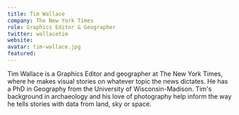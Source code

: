 ```yaml
---
title: Tim Wallace
company: The New York Times
role: Graphics Editor & Geographer
twitter: wallacetim
website: 
avatar: tim-wallace.jpg
featured: 
---
```

Tim Wallace is a Graphics Editor and geographer at The New York Times, where he makes visual stories on whatever topic the news dictates. He has a PhD in Geography from the University of Wisconsin-Madison. Tim's background in archaeology and his love of photography help inform the way he tells stories with data from land, sky or space.
